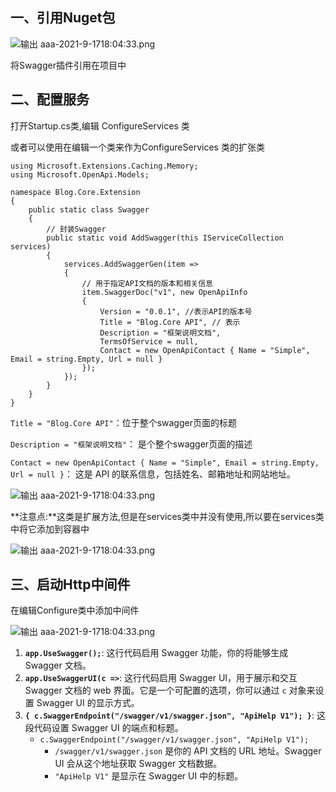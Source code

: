 ## 一、引用Nuget包

![ 输出 aaa-2021-9-1718:04:33.png](https://gitee.com/lianzengqian/picture/raw/master/%20%E6%A0%BC%E5%BC%8F%201721458087474-2024-7-2014:48:08.png%20/%20%E8%BE%93%E5%87%BA%20aaa-2021-9-1718:04:33.png)

将Swagger插件引用在项目中

## 二、配置服务

打开Startup.cs类,编辑 ConfigureServices 类

或者可以使用在编辑一个类来作为ConfigureServices 类的扩张类

```
using Microsoft.Extensions.Caching.Memory;
using Microsoft.OpenApi.Models;

namespace Blog.Core.Extension
{
    public static class Swagger
    {
        // 封装Swagger
        public static void AddSwagger(this IServiceCollection services)
        {
            services.AddSwaggerGen(item =>
            {
                // 用于指定API文档的版本和相关信息
                item.SwaggerDoc("v1", new OpenApiInfo
                {
                    Version = "0.0.1", //表示API的版本号
                    Title = "Blog.Core API", // 表示
                    Description = "框架说明文档",
                    TermsOfService = null,
                    Contact = new OpenApiContact { Name = "Simple", Email = string.Empty, Url = null }
                });
            });
        }
    }
}

```

`Title = "Blog.Core API"`：位于整个swagger页面的标题

`Description = "框架说明文档"`： 是个整个swagger页面的描述

 `Contact = new OpenApiContact { Name = "Simple", Email = string.Empty, Url = null }`： 这是 API 的联系信息，包括姓名、邮箱地址和网站地址。

![ 输出 aaa-2021-9-1718:04:33.png](https://gitee.com/lianzengqian/picture/raw/master/%20%E6%A0%BC%E5%BC%8F%201721458483072-2024-7-2014:54:43.png%20/%20%E8%BE%93%E5%87%BA%20aaa-2021-9-1718:04:33.png)

**注意点:**这类是扩展方法,但是在services类中并没有使用,所以要在services类中将它添加到容器中

![ 输出 aaa-2021-9-1718:04:33.png](https://gitee.com/lianzengqian/picture/raw/master/%20%E6%A0%BC%E5%BC%8F%201721458826563-2024-7-2015:00:26.png%20/%20%E8%BE%93%E5%87%BA%20aaa-2021-9-1718:04:33.png)

## 三、启动Http中间件

在编辑Configure类中添加中间件

![ 输出 aaa-2021-9-1718:04:33.png](https://gitee.com/lianzengqian/picture/raw/master/%20%E6%A0%BC%E5%BC%8F%201721459026282-2024-7-2015:03:46.png%20/%20%E8%BE%93%E5%87%BA%20aaa-2021-9-1718:04:33.png)

1. **`app.UseSwagger();`**: 这行代码启用 Swagger 功能，你的将能够生成 Swagger 文档。
2. **`app.UseSwaggerUI(c =>`**: 这行代码启用 Swagger UI，用于展示和交互 Swagger 文档的 web 界面。它是一个可配置的选项，你可以通过 `c` 对象来设置 Swagger UI 的显示方式。
3. **`{ c.SwaggerEndpoint("/swagger/v1/swagger.json", "ApiHelp V1"); }`**: 这段代码设置 Swagger UI 的端点和标题。
   - `c.SwaggerEndpoint("/swagger/v1/swagger.json", "ApiHelp V1");`
     - `/swagger/v1/swagger.json` 是你的 API 文档的 URL 地址。Swagger UI 会从这个地址获取 Swagger 文档数据。
     - `"ApiHelp V1"` 是显示在 Swagger UI 中的标题。